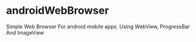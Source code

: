 # androidWebBrowser
Simple Web Browser For android mobile apps. Using WebView, ProgressBar And ImageView
